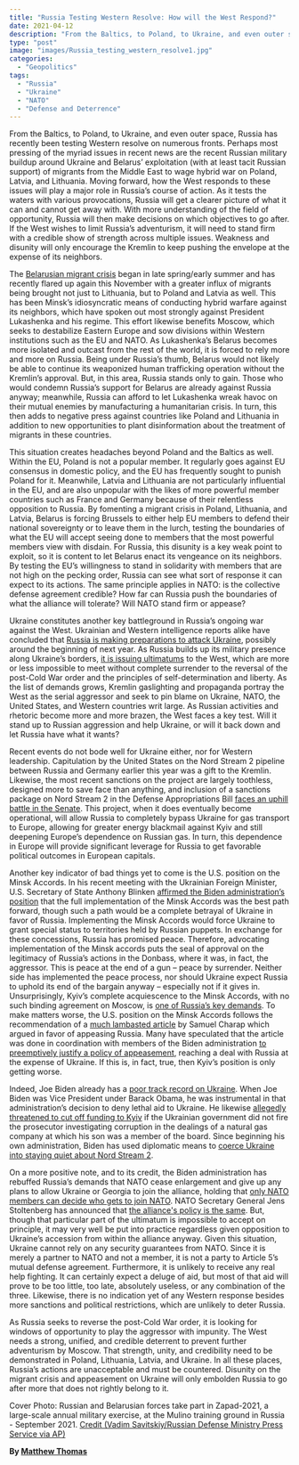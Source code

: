 ```yaml
---
title: "Russia Testing Western Resolve: How will the West Respond?"
date: 2021-04-12
description: "From the Baltics, to Poland, to Ukraine, and even outer space, Russia has recently been testing Western resolve on numerous fronts."
type: "post"
image: "images/Russia_testing_western_resolve1.jpg"
categories:
  - "Geopolitics"
tags:
  - "Russia"
  - "Ukraine"
  - "NATO"
  - "Defense and Deterrence"
---
```


From the Baltics, to Poland, to Ukraine, and even outer space, Russia has recently been testing Western resolve on numerous fronts. Perhaps most pressing of the myriad issues in recent news are the recent Russian military buildup around Ukraine and Belarus’ exploitation (with at least tacit Russian support) of migrants from the Middle East to wage hybrid war on Poland, Latvia, and Lithuania. Moving forward, how the West responds to these issues will play a major role in Russia’s course of action. As it tests the waters with various provocations, Russia will get a clearer picture of what it can and cannot get away with. With more understanding of the field of opportunity, Russia will then make decisions on which objectives to go after. If the West wishes to limit Russia’s adventurism, it will need to stand firm with a credible show of strength across multiple issues. Weakness and disunity will only encourage the Kremlin to keep pushing the envelope at the expense of its neighbors.

The [Belarusian migrant crisis](https://balticsecurity.eu/belarusian_migrant_crisis/) began in late spring/early summer and has recently flared up again this November with a greater influx of migrants being brought not just to Lithuania, but to Poland and Latvia as well. This has been Minsk’s idiosyncratic means of conducting hybrid warfare against its neighbors, which have spoken out most strongly against President Lukashenka and his regime. This effort likewise benefits Moscow, which seeks to destabilize Eastern Europe and sow divisions within Western institutions such as the EU and NATO. As Lukashenka’s Belarus becomes more isolated and outcast from the rest of the world, it is forced to rely more and more on Russia. Being under Russia’s thumb, Belarus would not likely be able to continue its weaponized human trafficking operation without the Kremlin’s approval. But, in this area, Russia stands only to gain. Those who would condemn Russia’s support for Belarus are already against Russia anyway; meanwhile, Russia can afford to let Lukashenka wreak havoc on their mutual enemies by manufacturing a humanitarian crisis. In turn, this then adds to negative press against countries like Poland and Lithuania in addition to new opportunities to plant disinformation about the treatment of migrants in these countries. 

This situation creates headaches beyond Poland and the Baltics as well. Within the EU, Poland is not a popular member. It regularly goes against EU consensus in domestic policy, and the EU has frequently sought to punish Poland for it. Meanwhile, Latvia and Lithuania are not particularly influential in the EU, and are also unpopular with the likes of more powerful member countries such as France and Germany because of their relentless opposition to Russia. By fomenting a migrant crisis in Poland, Lithuania, and Latvia, Belarus is forcing Brussels to either help EU members to defend their national sovereignty or to leave them in the lurch, testing the boundaries of what the EU will accept seeing done to members that the most powerful members view with disdain. For Russia, this disunity is a key weak point to exploit, so it is content to let Belarus enact its vengeance on its neighbors. By testing the EU’s willingness to stand in solidarity with members that are not high on the pecking order, Russia can see what sort of response it can expect to its actions. The same principle applies in NATO: is the collective defense agreement credible? How far can Russia push the boundaries of what the alliance will tolerate? Will NATO stand firm or appease? 

Ukraine constitutes another key battleground in Russia’s ongoing war against the West. Ukrainian and Western intelligence reports alike have concluded that [Russia is making preparations to attack Ukraine](https://www.bloomberg.com/news/articles/2021-11-21/u-s-intel-shows-russian-plans-for-potential-ukraine-invasion), possibly around the beginning of next year. As Russia builds up its military presence along Ukraine’s borders, [it is issuing ultimatums](https://cepa.org/ukraine-no-need-for-a-munich-sell-out/) to the West, which are more or less impossible to meet without complete surrender to the reversal of the post-Cold War order and the principles of self-determination and liberty. As the list of demands grows, Kremlin gaslighting and propaganda portray the West as the serial aggressor and seek to pin blame on Ukraine, NATO, the United States, and Western countries writ large. As Russian activities and rhetoric become more and more brazen, the West faces a key test. Will it stand up to Russian aggression and help Ukraine, or will it back down and let Russia have what it wants? 

Recent events do not bode well for Ukraine either, nor for Western leadership. Capitulation by the United States on the Nord Stream 2 pipeline between Russia and Germany earlier this year was a gift to the Kremlin. Likewise, the most recent sanctions on the project are largely toothless, designed more to save face than anything, and inclusion of a sanctions package on Nord Stream 2 in the Defense Appropriations Bill [faces an uphill battle in the Senate](https://www.opensecrets.org/news/2021/12/millions-lobbying-spending-fight-sanctions-russia-nord-stream/). This project, when it does eventually become operational, will allow Russia to completely bypass Ukraine for gas transport to Europe, allowing for greater energy blackmail against Kyiv and still deepening Europe’s dependence on Russian gas. In turn, this dependence in Europe will provide significant leverage for Russia to get favorable political outcomes in European capitals.

Another key indicator of bad things yet to come is the U.S. position on the Minsk Accords. In his recent meeting with the Ukrainian Foreign Minister, U.S. Secretary of State Anthony Blinken [affirmed the Biden administration’s position](https://www.state.gov/secretary-blinkens-meeting-with-ukrainian-foreign-minister-kuleba-3/) that the full implementation of the Minsk Accords was the best path forward, though such a path would be a complete betrayal of Ukraine in favor of Russia. Implementing the Minsk Accords would force Ukraine to grant special status to territories held by Russian puppets. In exchange for these concessions, Russia has promised peace. Therefore, advocating implementation of the Minsk accords puts the seal of approval on the legitimacy of Russia’s actions in the Donbass, where it was, in fact, the aggressor. This is peace at the end of a gun – peace by surrender. Neither side has implemented the peace process, nor should Ukraine expect Russia to uphold its end of the bargain anyway – especially not if it gives in. Unsurprisingly, Kyiv’s complete acquiescence to the Minsk Accords, with no such binding agreement on Moscow, is [one of Russia’s key demands](https://cepa.org/ukraine-no-need-for-a-munich-sell-out/). To make matters worse, the U.S. position on the Minsk Accords follows the recommendation of a [much lambasted article](https://www.politico.com/news/magazine/2021/11/19/ukraine-russia-putin-border-522989) by Samuel Charap which argued in favor of appeasing Russia. Many have speculated that the article was done in coordination with members of the Biden administration [to preemptively justify a policy of appeasement](https://cepa.org/ukraine-no-need-for-a-munich-sell-out/), reaching a deal with Russia at the expense of Ukraine. If this is, in fact, true, then Kyiv’s position is only getting worse. 

Indeed, Joe Biden already has a [poor track record on Ukraine](https://balticsecurity.eu/ukraine_in_the_balance/). When Joe Biden was Vice President under Barack Obama, he was instrumental in that administration’s decision to deny lethal aid to Ukraine. He likewise [allegedly threatened to cut off funding to Kyiv](https://www.bostonherald.com/2019/04/28/joe-bidens-failed-foreign-policy-record-warrants-closer-look/) if the Ukrainian government did not fire the prosecutor investigating corruption in the dealings of a natural gas company at which his son was a member of the board. Since beginning his own administration, Biden has used diplomatic means to [coerce Ukraine into staying quiet about Nord Stream 2](https://www.politico.com/news/2021/07/20/us-ukraine-russia-pipeline-500334). 

On a more positive note, and to its credit, the Biden administration has rebuffed Russia’s demands that NATO cease enlargement and give up any plans to allow Ukraine or Georgia to join the alliance, holding that [only NATO members can decide who gets to join NATO](https://www.washingtonpost.com/national-security/russia-ukraine-invasion/2021/12/03/98a3760e-546b-11ec-8769-2f4ecdf7a2ad_story.html). NATO Secretary General Jens Stoltenberg has announced that [the alliance's policy is the same](https://www.nato.int/cps/en/natohq/opinions_189152.htm?selectedLocale=en). But, though that particular part of the ultimatum is impossible to accept on principle, it may very well be put into practice regardless given opposition to Ukraine’s accession from within the alliance anyway. Given this situation, Ukraine cannot rely on any security guarantees from NATO. Since it is merely a partner to NATO and not a member, it is not a party to Article 5’s mutual defense agreement. Furthermore, it is unlikely to receive any real help fighting. It can certainly expect a deluge of aid, but most of that aid will prove to be too little, too late, absolutely useless, or any combination of the three. Likewise, there is no indication yet of any Western response besides more sanctions and political restrictions, which are unlikely to deter Russia. 

As Russia seeks to reverse the post-Cold War order, it is looking for windows of opportunity to play the aggressor with impunity. The West needs a strong, unified, and credible deterrent to prevent further adventurism by Moscow. That strength, unity, and credibility need to be demonstrated in Poland, Lithuania, Latvia, and Ukraine. In all these places, Russia’s actions are unacceptable and must be countered. Disunity on the migrant crisis and appeasement on Ukraine will only embolden Russia to go after more that does not rightly belong to it. 

Cover Photo: Russian and Belarusian forces take part in Zapad-2021, a large-scale annual military exercise, at the Mulino training ground in Russia - September 2021. [Credit (Vadim Savitskiy/Russian Defense Ministry Press Service via AP)](https://www.militarytimes.com/flashpoints/2021/12/08/russians-have-120000-troops-on-its-border-increased-intel-gathering-ukraine-ministry-says/)

**By [Matthew Thomas](../our_team)**

